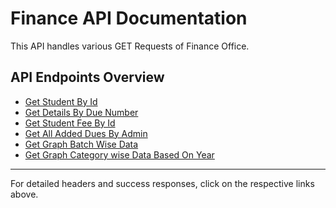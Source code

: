 


# Finance API Documentation

This API handles various GET Requests of Finance Office.

## API Endpoints Overview

- [Get Student By Id](../sub/get/get_student_details_by_id.md)
- [Get Details By Due Number](../sub/get/get_details_by_due.md)
- [Get Student Fee By Id](../sub/get/get_student_fee_by_id.md)
- [Get All Added Dues By Admin](../sub/get/get_all_added_dues.md)
- [Get Graph Batch Wise Data](../sub/get/get_batch_wise_data_for_graph.md)
- [Get Graph Category wise Data Based On Year](../sub/get/get_graph_category_wise_data_by_year.md)

---

For detailed headers and success responses, click on the respective links above.
